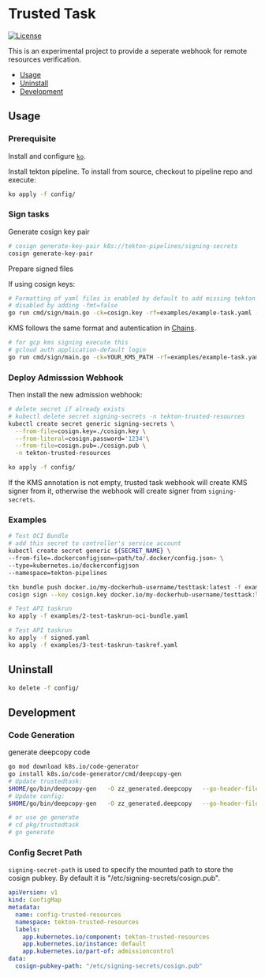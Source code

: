 # Trusted Task

[![License](https://img.shields.io/badge/License-Apache%202.0-blue.svg)](https://github.com/tektoncd/experimental/blob/master/LICENSE)

This is an experimental project to provide a seperate webhook for remote resources verification.

- [Usage](#install)
- [Uninstall](#uninstall)
- [Development](#development)

## Usage

### Prerequisite
Install and configure [`ko`](https://github.com/google/ko).

Install tekton pipeline. To install from source, checkout to pipeline repo and execute:
```bash
ko apply -f config/
```

### Sign tasks
Generate cosign key pair
```bash
# cosign generate-key-pair k8s://tekton-pipelines/signing-secrets
cosign generate-key-pair
```

Prepare signed files

If using cosign keys:
```bash
# Formatting of yaml files is enabled by default to add missing tekton fields. Can be
# disabled by adding -fmt=false
go run cmd/sign/main.go -ck=cosign.key -rf=examples/example-task.yaml -td=examples
```

KMS follows the same format and autentication in [Chains](https://github.com/tektoncd/chains/blob/main/docs/signing.md#kms).
```bash
# for gcp kms signing execute this
# gcloud auth application-default login
go run cmd/sign/main.go -ck=YOUR_KMS_PATH -rf=examples/example-task.yaml -td=examples
```

### Deploy Admisssion Webhook
Then install the new admission webhook:
```bash
# delete secret if already exists
# kubectl delete secret signing-secrets -n tekton-trusted-resources
kubectl create secret generic signing-secrets \
  --from-file=cosign.key=./cosign.key \
  --from-literal=cosign.password='1234'\
  --from-file=cosign.pub=./cosign.pub \
  -n tekton-trusted-resources

ko apply -f config/
```

If the KMS annotation is not empty, trusted task webhook will create KMS signer from it, otherwise the webhook will create signer from `signing-secrets`.

### Examples

```bash
# Test OCI Bundle
# add this secret to controller's service account
kubectl create secret generic ${SECRET_NAME} \
--from-file=.dockerconfigjson=<path/to/.docker/config.json> \
--type=kubernetes.io/dockerconfigjson
--namespace=tekton-pipelines

tkn bundle push docker.io/my-dockerhub-username/testtask:latest -f examples/signed.yaml
cosign sign --key cosign.key docker.io/my-dockerhub-username/testtask:latest

# Test API taskrun
ko apply -f examples/2-test-taskrun-oci-bundle.yaml

# Test API taskrun
ko apply -f signed.yaml
ko apply -f examples/3-test-taskrun-taskref.yaml
```

## Uninstall

```bash
ko delete -f config/
```


## Development

### Code Generation
generate deepcopy code
```bash
go mod download k8s.io/code-generator
go install k8s.io/code-generator/cmd/deepcopy-gen
# Update trustedtask:
$HOME/go/bin/deepcopy-gen   -O zz_generated.deepcopy   --go-header-file ./hack/boilerplate/boilerplate.go.txt  -i ./pkg/trustedtask
# Update config:
$HOME/go/bin/deepcopy-gen   -O zz_generated.deepcopy   --go-header-file ./hack/boilerplate/boilerplate.go.txt  -i ./pkg/config

# or use go generate
# cd pkg/trustedtask
# go generate
```

### Config Secret Path

`signing-secret-path` is used to specify the mounted path to store the cosign pubkey. By default it is "/etc/signing-secrets/cosign.pub".

```yaml
apiVersion: v1
kind: ConfigMap
metadata:
  name: config-trusted-resources
  namespace: tekton-trusted-resources
  labels:
    app.kubernetes.io/component: tekton-trusted-resources
    app.kubernetes.io/instance: default
    app.kubernetes.io/part-of: admissioncontrol
data:
  cosign-pubkey-path: "/etc/signing-secrets/cosign.pub"
```
